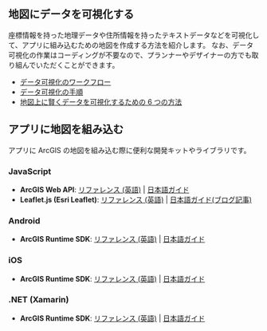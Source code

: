 ## 地図にデータを可視化する

座標情報を持った地理データや住所情報を持ったテキストデータなどを可視化して、アプリに組み込むための地図を作成する方法を紹介します。
なお、データ可視化の作業はコーディングが不要なので、プランナーやデザイナーの方でも取り組んでいただくことができます。

* [データ可視化のワークフロー](https://github.com/ynunokawa/data-viz/tree/gh-pages/docs/workflow-with-arcgis)
* [データ可視化の手順]()
* [地図上に賢くデータを可視化するための 6 つの方法](https://github.com/ynunokawa/data-viz/tree/gh-pages/docs/6ways-to-improve-your-maps)

## アプリに地図を組み込む

アプリに ArcGIS の地図を組み込む際に便利な開発キットやライブラリです。

### JavaScript
  * __ArcGIS Web API__: [リファレンス (英語)](https://developers.arcgis.com/javascript/) | [日本語ガイド](../create-startup-app-js)
  * __Leaflet.js (Esri Leaflet)__: [リファレンス (英語)](https://esri.github.io/esri-leaflet/) | [日本語ガイド(ブログ記事)](https://geonet.esri.com/groups/devcom-jp/content?query=Esri+Leaflet+Tips)

### Android
  * __ArcGIS Runtime SDK__: [リファレンス (英語)](https://developers.arcgis.com/android/latest/) | [日本語ガイド](../create-startup-app-android)

### iOS
  * __ArcGIS Runtime SDK__: [リファレンス (英語)](https://developers.arcgis.com/ios/latest/) | [日本語ガイド](../create-startup-app-ios)

### .NET (Xamarin)
  * __ArcGIS Runtime SDK__: [リファレンス (英語)](https://developers.arcgis.com/net/latest/) | [日本語ガイド](../create-startup-app-dotnet)